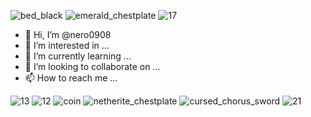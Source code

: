 ![bed_black](https://user-images.githubusercontent.com/82492204/128974589-c4ebfa2b-4be7-48b9-8850-5457dfb2bb29.png)
![emerald_chestplate](https://user-images.githubusercontent.com/82492204/128586078-d459deb8-3d9d-4db7-baf6-0f6105efb19c.png)
![17](https://user-images.githubusercontent.com/82492204/127756909-7b0987ea-3a30-441f-a7f0-f3aa0cc3d790.png)
- 👋 Hi, I’m @nero0908
- 👀 I’m interested in ...
- 🌱 I’m currently learning ...
- 💞️ I’m looking to collaborate on ...
- 📫 How to reach me ...

<!---
nero0908/nero0908 is a ✨ special ✨ repository because its `README.md` (this file) appears on your GitHub profile.
You can click the Preview link to take a look at your changes.
--->
![13](https://user-images.githubusercontent.com/82492204/127258509-77b6a754-04bf-45b5-8b31-bf2fb4f8de2a.png)
![12](https://user-images.githubusercontent.com/82492204/127258866-23da7a90-699e-4099-8555-fd146c52f54a.png)
![coin](https://user-images.githubusercontent.com/82492204/127258867-3fc46717-4660-40d4-9aba-4b459a892a1d.png)
![netherite_chestplate](https://user-images.githubusercontent.com/82492204/127258868-f512b00b-26e9-4fc2-9da9-270278622726.png)
![cursed_chorus_sword](https://user-images.githubusercontent.com/82492204/127259424-dd2ab860-e19a-4d07-b157-b8d802d2dbd0.png)
![21](https://user-images.githubusercontent.com/82492204/128586309-eb250184-e7c9-4a50-b01b-ed7aab5066e8.png)
